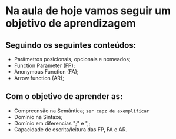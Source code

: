 # Na aula de hoje vamos seguir um objetivo de aprendizagem

## Seguindo os seguintes conteúdos:
* Parâmetros posicionais, opcionais e nomeados;
* Function Parameter (FP);
* Anonymous Function (FA);
* Arrow function (AR);

## Com o objetivo de aprender as:
* Compreensão na Semântica;
`ser capz de exemplificar`
* Domínio na Sintaxe;
* Domínio em diferencias ";" e ",;
* Capacidade de escrita/leitura das FP, FA e AR.
